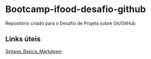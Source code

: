 # Bootcamp-ifood-desafio-github
Repositório criado para o Desafio de Projeto sobre Git/GitHub

## Links úteis
[Sintaxe_Basica_Markdown](https://www.markdownguide.org/basic-syntax/)
